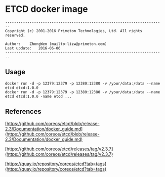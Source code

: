 # ETCD docker image  
  
`------------------------------------------------------------------------`  
`Copyright (c) 2001-2016 Primeton Technologies, Ltd. All rights reserved.`  
  
`Author:	ZhongWen (mailto:lizw@primeton.com)`  
`Last update:	2016-06-06`  
`------------------------------------------------------------------------`  
  
## Usage  
  
`docker run -d -p 12379:12379 -p 12380:12380 -v /your/data:/data --name etcd etcd:1.0.0`  
`docker run -d -p 12379:12379 -p 12380:12380 -v /your/data:/data --name etcd etcd:1.0.0 -name etcd ...`  
  
## References  
  
[https://github.com/coreos/etcd/blob/release-2.3/Documentation/docker_guide.md](https://github.com/coreos/etcd/blob/release-2.3/Documentation/docker_guide.md)  
  
[https://github.com/coreos/etcd/releases/tag/v2.3.7](https://github.com/coreos/etcd/releases/tag/v2.3.7)  
  
[https://quay.io/repository/coreos/etcd?tab=tags](https://quay.io/repository/coreos/etcd?tab=tags)  
  